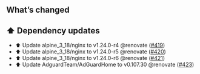 ## What’s changed

## ⬆️ Dependency updates

- ⬆️ Update alpine_3_18/nginx to v1.24.0-r4 @renovate ([#419](https://github.com/hassio-addons/addon-adguard-home/pull/419))
- ⬆️ Update alpine_3_18/nginx to v1.24.0-r5 @renovate ([#420](https://github.com/hassio-addons/addon-adguard-home/pull/420))
- ⬆️ Update alpine_3_18/nginx to v1.24.0-r6 @renovate ([#421](https://github.com/hassio-addons/addon-adguard-home/pull/421))
- ⬆️ Update AdguardTeam/AdGuardHome to v0.107.30 @renovate ([#423](https://github.com/hassio-addons/addon-adguard-home/pull/423))
